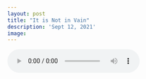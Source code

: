 ```yaml
---
layout: post
title: "It is Not in Vain"
description: 'Sept 12, 2021'
image:
---
```


<audio controls preload="metadata">
  <source src="https://docs.google.com/uc?export=open&id=1rrteQU_2DLIL1SKVLfdiOgRBgNk8kakZ" type="audio/mp3">
Your browser does not support the audio element.
</audio>
